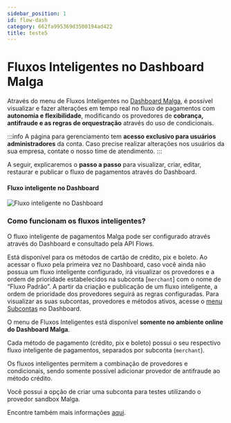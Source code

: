 ```yaml
---
sidebar_position: 1
id: flow-dash
category: 662fa995369d3500194ad422
title: teste5
---
```


# Fluxos Inteligentes no Dashboard Malga

Através do menu de Fluxos Inteligentes no [Dashboard Malga](https://dashboard.malga.io/app/smart-flows), é possível visualizar e fazer alterações em tempo real no fluxo de pagamentos com **autonomia e flexibilidade**, modificando os provedores de **cobrança, antifraude e as regras de orquestração** através do uso de condicionais.

:::info
A página para gerenciamento tem **acesso exclusivo para usuários administradores** da conta. Caso precise realizar alterações nos usuários da sua empresa, contate o nosso time de atendimento.
:::

A seguir, explicaremos o **passo a passo** para visualizar, criar, editar, restaurar e publicar o fluxo de pagamentos através do Dashboard.

#### Fluxo inteligente no Dashboard

![Fluxo inteligente no Dashboard](/img/flow-guide/intro/introducao.png)

### Como funcionam os fluxos inteligentes?

O fluxo inteligente de pagamentos Malga pode ser configurado através através do Dashboard e consultado pela API Flows.

Está disponível para os métodos de cartão de crédito, pix e boleto. Ao acessar o fluxo pela primeira vez no Dashboard, caso você ainda não possua um fluxo inteligente configurado, irá visualizar os provedores e a ordem de prioridade estabelecidos na subconta [`merchant`] com o nome de “Fluxo Padrão”. A partir da criação e publicação de um fluxo inteligente, a ordem de prioridade dos provedores seguirá as regras configuradas. Para visualizar as suas subcontas, provedores e métodos ativos, acesse o [menu Subcontas](https://dashboard.plugpagamentos.com/app/merchants) no Dashboard.

O menu de Fluxos Inteligentes está disponível **somente no ambiente online do Dashboard Malga**.

Cada método de pagamento (crédito, pix e boleto) possui o seu respectivo fluxo inteligente de pagamentos, separados por subconta (`merchant`).

Os fluxos inteligentes permitem a combinação de provedores e condicionais, sendo somente possível adicionar provedor de antifraude ao método crédito.

Você possui a opção de criar uma subconta para testes utilizando o provedor sandbox Malga.

Encontre também mais informações [aqui](https://docs.malga.io/docs/flow-guide).
